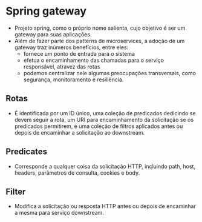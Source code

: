 # Spring gateway
- Projeto spring, como o próprio nome salienta, cujo objetivo é ser um gateway para suas aplicações.
- Além de fazer parte dos patterns de microservices, a adoção de um gateway traz inúmeros benefícios, entre eles:
  - fornece um ponto de entrada para o sistema
  - efetua o encaminhamento das chamadas para o serviço responsável, atravez das rotas
  - podemos centralizar nele algumas preocupações transversais, como segurança, monitoramento e resiliência.

## Rotas
- É identificada por um ID único, uma coleção de predicados dedicindo se devem seguir a rota, um URI para encaminhamento da solicitação se os predicados permitirem, e uma coleção de filtros aplicados antes ou depois de encaminhar a solicitação ao downstream.

## Predicates
- Corresponde a qualquer coisa da solicitação HTTP, incluindo path, host, headers, parâmetros de consulta, cookies e body.

## Filter
- Modifica a solicitação ou resposta HTTP antes ou depois de encaminhar a mesma para serviço downstream.
